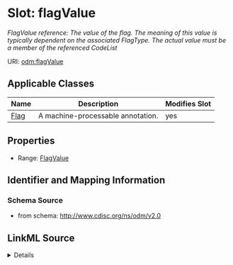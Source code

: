 # Slot: flagValue


_FlagValue reference: The value of the flag. The meaning of this value is typically dependent on the associated FlagType. The actual value must be a member of the referenced CodeList_



URI: [odm:flagValue](http://www.cdisc.org/ns/odm/v2.0/flagValue)



<!-- no inheritance hierarchy -->




## Applicable Classes

| Name | Description | Modifies Slot |
| --- | --- | --- |
[Flag](Flag.md) | A machine-processable annotation. |  yes  |







## Properties

* Range: [FlagValue](FlagValue.md)





## Identifier and Mapping Information







### Schema Source


* from schema: http://www.cdisc.org/ns/odm/v2.0




## LinkML Source

<details>
```yaml
name: flagValue
description: 'FlagValue reference: The value of the flag. The meaning of this value
  is typically dependent on the associated FlagType. The actual value must be a member
  of the referenced CodeList'
from_schema: http://www.cdisc.org/ns/odm/v2.0
rank: 1000
alias: flagValue
domain_of:
- Flag
range: FlagValue

```
</details>
